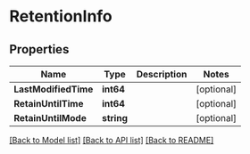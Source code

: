 # RetentionInfo

## Properties

Name | Type | Description | Notes
------------ | ------------- | ------------- | -------------
**LastModifiedTime** | **int64** |  | [optional] 
**RetainUntilTime** | **int64** |  | [optional] 
**RetainUntilMode** | **string** |  | [optional] 

[[Back to Model list]](../README.md#documentation-for-models) [[Back to API list]](../README.md#documentation-for-api-endpoints) [[Back to README]](../README.md)


